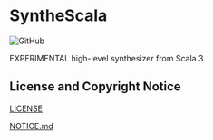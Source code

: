 # SyntheScala

![GitHub](https://img.shields.io/github/license/akouryy/SyntheScala)

EXPERIMENTAL high-level synthesizer from Scala 3

## License and Copyright Notice

[LICENSE](LICENSE)

[NOTICE.md](NOTICE.md)
